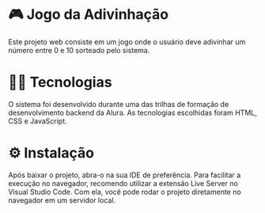 # :video_game: Jogo da Adivinhação

Este projeto web consiste em um jogo onde o usuário deve adivinhar um número entre 0 e 10 sorteado pelo sistema.

# :woman_technologist: Tecnologias

O sistema foi desenvolvido durante uma das trilhas de formação de desenvolvimento backend da Alura. As tecnologias 
escolhidas foram HTML, CSS e JavaScript. 

# :gear: Instalação

Após baixar o projeto, abra-o na sua IDE de preferência. Para facilitar a execução no navegador, recomendo utilizar
a extensão Live Server no Visual Studio Code. Com ela, você pode rodar o projeto diretamente no navegador em um
servidor local.
